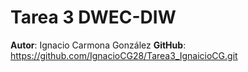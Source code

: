 # Tarea 3 DWEC-DIW

**Autor**: Ignacio Carmona González
**GitHub**: https://github.com/IgnacioCG28/Tarea3_IgnaicioCG.git
